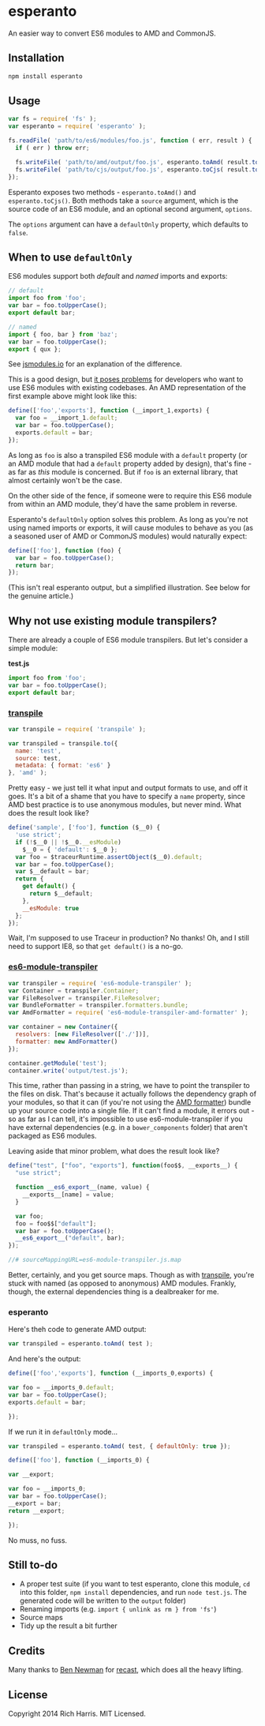 # esperanto

An easier way to convert ES6 modules to AMD and CommonJS.

## Installation

```bash
npm install esperanto
```

## Usage

```js
var fs = require( 'fs' );
var esperanto = require( 'esperanto' );

fs.readFile( 'path/to/es6/modules/foo.js', function ( err, result ) {
  if ( err ) throw err;

  fs.writeFile( 'path/to/amd/output/foo.js', esperanto.toAmd( result.toString() ) );
  fs.writeFile( 'path/to/cjs/output/foo.js', esperanto.toCjs( result.toString() ) );
});
```

Esperanto exposes two methods - `esperanto.toAmd()` and `esperanto.toCjs()`. Both methods take a `source` argument, which is the source code of an ES6 module, and an optional second argument, `options`.

The `options` argument can have a `defaultOnly` property, which defaults to `false`.


## When to use `defaultOnly`

ES6 modules support both *default* and *named* imports and exports:

```js
// default
import foo from 'foo';
var bar = foo.toUpperCase();
export default bar;

// named
import { foo, bar } from 'baz';
var bar = foo.toUpperCase();
export { qux };
```

See [jsmodules.io](http://jsmodules.io/) for an explanation of the difference.

This is a good design, but [it poses problems](https://gist.github.com/domenic/4748675) for developers who want to use ES6 modules with existing codebases. An AMD representation of the first example above might look like this:

```js
define(['foo','exports'], function (__import_1,exports) {
  var foo = __import_1.default;
  var bar = foo.toUpperCase();
  exports.default = bar;
});
```

As long as `foo` is also a transpiled ES6 module with a `default` property (or an AMD module that had a `default` property added by design), that's fine - as far as *this* module is concerned. But if `foo` is an external library, that almost certainly won't be the case.

On the other side of the fence, if someone were to require this ES6 module from within an AMD module, they'd have the same problem in reverse.

Esperanto's `defaultOnly` option solves this problem. As long as you're not using named imports or exports, it will cause modules to behave as you (as a seasoned user of AMD or CommonJS modules) would naturally expect:

```js
define(['foo'], function (foo) {
  var bar = foo.toUpperCase();
  return bar;
});
```

(This isn't real esperanto output, but a simplified illustration. See below for the genuine article.)


## Why not use existing module transpilers?

There are already a couple of ES6 module transpilers. But let's consider a simple module:

**test.js**
```js
import foo from 'foo';
var bar = foo.toUpperCase();
export default bar;
```

### [transpile](https://github.com/bitovi/transpile)

```js
var transpile = require( 'transpile' );

var transpiled = transpile.to({
  name: 'test',
  source: test,
  metadata: { format: 'es6' }
}, 'amd' );
```

Pretty easy - we just tell it what input and output formats to use, and off it goes. It's a bit of a shame that you have to specify a `name` property, since AMD best practice is to use anonymous modules, but never mind. What does the result look like?

```js
define('sample', ['foo'], function ($__0) {
  'use strict';
  if (!$__0 || !$__0.__esModule)
    $__0 = { 'default': $__0 };
  var foo = $traceurRuntime.assertObject($__0).default;
  var bar = foo.toUpperCase();
  var $__default = bar;
  return {
    get default() {
      return $__default;
    },
    __esModule: true
  };
});
```

Wait, I'm supposed to use Traceur in production? No thanks! Oh, and I still need to support IE8, so that `get default()` is a no-go.


###  [es6-module-transpiler](https://github.com/esnext/es6-module-transpiler)

```js
var transpiler = require( 'es6-module-transpiler' );
var Container = transpiler.Container;
var FileResolver = transpiler.FileResolver;
var BundleFormatter = transpiler.formatters.bundle;
var AmdFormatter = require( 'es6-module-transpiler-amd-formatter' );

var container = new Container({
  resolvers: [new FileResolver(['./'])],
  formatter: new AmdFormatter()
});

container.getModule('test');
container.write('output/test.js');
```

This time, rather than passing in a string, we have to point the transpiler to the files on disk. That's because it actually follows the dependency graph of your modules, so that it can (if you're not using the [AMD formatter](https://github.com/caridy/es6-module-transpiler-amd-formatter)) bundle up your source code into a single file. If it can't find a module, it errors out - so as far as I can tell, it's impossible to use es6-module-transpiler if you have external dependencies (e.g. in a `bower_components` folder) that aren't packaged as ES6 modules.

Leaving aside that minor problem, what does the result look like?

```js
define("test", ["foo", "exports"], function(foo$$, __exports__) {
  "use strict";

  function __es6_export__(name, value) {
    __exports__[name] = value;
  }

  var foo;
  foo = foo$$["default"];
  var bar = foo.toUpperCase();
  __es6_export__("default", bar);
});

//# sourceMappingURL=es6-module-transpiler.js.map
```

Better, certainly, and you get source maps. Though as with [transpile](https://github.com/bitovi/transpile), you're stuck with named (as opposed to anonymous) AMD modules. Frankly, though, the external dependencies thing is a dealbreaker for me.


### esperanto

Here's theh code to generate AMD output:

```js
var transpiled = esperanto.toAmd( test );
```

And here's the output:

```js
define(['foo','exports'], function (__imports_0,exports) {

var foo = __imports_0.default;
var bar = foo.toUpperCase();
exports.default = bar;

});
```

If we run it in `defaultOnly` mode...

```js
var transpiled = esperanto.toAmd( test, { defaultOnly: true });
```

```js
define(['foo'], function (__imports_0) {

var __export;

var foo = __imports_0;
var bar = foo.toUpperCase();
__export = bar;
return __export;

});
```

No muss, no fuss.


## Still to-do

* A proper test suite (if you want to test esperanto, clone this module, `cd` into this folder, `npm install` dependencies, and run `node test.js`. The generated code will be written to the `output` folder)
* Renaming imports (e.g. `import { unlink as rm } from 'fs'`)
* Source maps
* Tidy up the result a bit further


## Credits

Many thanks to [Ben Newman](http://twitter.com/benjamn) for [recast](https://github.com/benjamn/recast), which does all the heavy lifting.


## License

Copyright 2014 Rich Harris. MIT Licensed.
